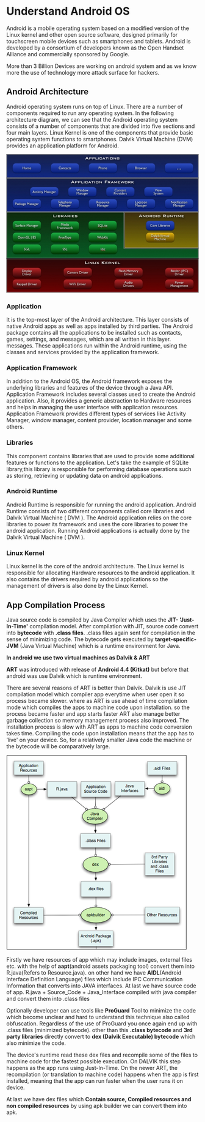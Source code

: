 # **Understand Android OS** #

Android is a mobile operating system based on a modified version of the Linux kernel and other open source software, designed primarily for touchscreen mobile devices such as smartphones and tablets. Android is developed by a consortium of developers known as the Open Handset Alliance and commercially sponsored by Google.

More than 3 Billion Devices are working on android system and as we know more the use of technology more attack surface for hackers.&#x20;

## **Android Architecture** ##

Android operating system runs on top of Linux. There are a number of components required to run any operating system. In the following architecture diagram, we can see that the Android operating system consists of a number of components that are divided into five sections and four main layers. Linux Kernel is one of the components that provide basic operating system functions to smartphones. Dalvik Virtual Machine (DVM) provides an application platform for Android.

![Android Architecture](../../attachments/Architecture.jpg)

### **Application** ###

It is the top-most layer of the Android architecture. This layer consists of native Android apps as well as apps installed by third parties. The Android package contains all the applications to be installed such as contacts, games, settings, and messages, which are all written in this layer. messages. These applications run within the Android runtime, using the classes and services provided by the application framework.

### **Application Framework** ###

In addition to the Android OS, the Android framework exposes the underlying libraries and features of the device through a Java API. Application Framework includes several classes used to create the Android application. Also, it provides a generic abstraction to Hardware resources and helps in managing the user interface with application resources. Application Framework provides different types of services like Activity Manager, window manager, content provider, location manager and some others.

### **Libraries** ###

This component contains libraries that are used to provide some additional features or functions to the application. Let's take the example of SQLite library,this library is responsible for performing database operations such as storing, retrieving or updating data on android applications.

### **Android Runtime** ###

Android Runtime is responsible for running the android application. Android Runtime consists of two different components called core libraries and Dalvik Virtual Machine ( DVM ). The Android application relies on the core libraries to power its framework and uses the core libraries to power the android application. Running Android applications is actually done by the Dalvik Virtual Machine ( DVM ).

### **Linux Kernel** ###

Linux kernel is the core of the android architecture. The Linux kernel is responsible for allocating Hardware resources to the android application. It also contains the drivers required by android applications so the management of drivers is also done by the Linux Kernel.&#x20;

## **App Compilation Process** ##

Java source code is compiled by Java Compiler which uses the **JIT- 'Just-In-Time'** compilation model. After compilation with JIT, source code convert into **bytecode** with **.class files**. .class files again sent for compilation in the sense of minimizing code. The bytecode gets executed by **target-specific-JVM** (Java Virtual Machine) which is a runtime environment for Java.

**In android we use two virtual machines as Dalvik & ART**

**ART** was introduced with release of **Android 4.4 (Kitkat)** but before that android was use Dalvik which is runtime environment.

There are several reasons of ART is better than Dalvik. Dalvik is use JIT compilation model which compiler app everytime when user open it so process became slower. where as ART is use ahead of time compilation mode which compiles the apps to machine code upon installation. so the process became faster and app starts faster ART also manage better garbage collection so memory management process also improved. The installation process is slow with ART as apps to machine code conversion takes time. Compiling the code upon installation means that the app has to ‘live' on your device. So, for a relatively smaller Java code the machine or the bytecode will be comparatively large.

![App Compilation Process](<../../attachments/image (40).png>)
  
Firstly we have resources of app which may include images, external files etc. with the help of **aapt**(android assets packaging tool) convert them into R.java(Refers to Resource.java). on other hand we have **AIDL**(Android Interface Definition Language) files which include IPC Communication Information that converts into JAVA interfaces. At last we have source code of app. R.java + Source\_Code + Java\_Interface compiled with java compiler and convert them into .class files

Optionally developer can use tools like **ProGuard** Tool to minimize the code which become unclear and hard to understand this technique also called obfuscation. Regardless of the use of ProGuard you once again end up with .class files (minimized bytecode). other than this **.class bytecode** and **3rd party libraries** directly convert to **dex (Dalvik Executable) bytecode** which also minimize the code.

The device's runtime read these dex files and recompile some of the files to machine code for the fastest possible execution. On DALVIK this step happens as the app runs using Just-In-Time. On the newer ART, the recompilation (or translation to machine code) happens when the app is first installed, meaning that the app can run faster when the user runs it on device.

At last we have dex files which **Contain source, Compiled resources and non compiled resources** by using apk builder we can convert them into apk.